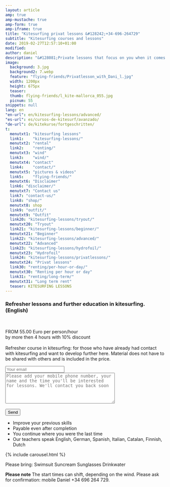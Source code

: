 ```yaml
---
layout: article
amp: true
amp-mustache: true
amp-form: true
amp-iframe: true
title: "Kitesurfing privat lessons &#128242;+34-696-264729"
subtitle: "Kitesurfing courses and lessons"
date: 2019-02-27T12:57:10+01:00
modified: 
author: daniel
description: "&#128081;Private lessons that focus on you when it comes to kitesurfing. For all who want to get to their goal faster."
image:
  background: 3.jpg
  background2: 7.webp
  feature: "flying-friends/Privatlesson_with_Dani_l.jpg"
  width: 1200px
  height: 675px
  teaser:
  thumb: flying-friends/l_kite-mallorca_055.jpg
  picnum: 55
snippets: null
lang: en
"en-url": en/kitesurfing-lessons/advanced/
"es-url": es/cursos-de-kitesurf/avanzado/
"de-url": de/kitekurse/fortgeschritten/
t:
  menutxt1: "kitesurfing lessons"
  link1:    "kitesurfing-lessons/"
  menutxt2: "rental"
  link2:    "renting/"
  menutxt3: "wind"
  link3:    "wind/"
  menutxt4: "contact"
  link4:    "contact/"
  menutxt5: "pictures & videos"
  link5:    "flying-friends/"
  menutxt6: "Disclaimer"
  link6: "disclaimer/"
  menutxt7: "Contact us"
  link7: "contact-us/"
  link8: "shop/"
  menutxt8: shop
  link9: "outfit/"
  menutxt9: "Outfit"
  link20: "kitesurfing-lessons/tryout/"
  menutxt20: "Tryout"
  link21: "kitesurfing-lessons/beginner/"
  menutxt21: "Beginner"
  link22: "kitesurfing-lessons/advanced/"
  menutxt22: "Advanced"
  link23: "kitesurfing-lessons/hydrofoil/"
  menutxt23: "Hydrofoil"
  link24: "kitesurfing-lessons/privatlessons/"
  menutxt24: "Privat lessons"
  link30: "renting/per-hour-or-day/"
  menutxt30: "Renting per hour or day"
  link31: "renting/long-term/"
  menutxt31: "Long term rent"
  teaser: KITESURFING LESSONS
---
```


<h3>Refresher lessons and further education in kitesurfing. (English)</h3>
<br>
 
FROM 55.00 Euro per person/hour<br>
by more then 4 hours with 10% discount<br><br>
<span>Refresher course in kitesurfing:
for those who have already had contact with kitesurfing and want to develop further here.
Material does not have to be shared with others and is included in the price.</span>
<div class="item">
<form method="POST" action-xhr="https://formspree.io/team@kite-mallorca.com">
  <input type="email" name="_replyto" placeholder="Your email" required>
  <input type="hidden" name="_subject" value="Booking request for refresh lessons">
  <textarea name="body" cols="40" rows="6" placeholder="Please add your mobile phone number, your name and the time you'll be interested for lessons. We'll contact you back soon"></textarea>
  <span></span><br><br>
  <input type="hidden" name="_next" value="{{ site.url }}/en/thanks">
  <input type="submit" value="Send">
</form>
<ul>
  <li>Improve your previous skills</li>
  <li>Payable even after completion</li>
  <li>You continue where you were the last time</li>
  <li>Our teachers speak English, German, Spanish, Italian, Catalan, Finnish, Dutch</li>
</ul>
</div>

{% include carousel.html %}

<span>Please bring:
Swimsuit Suncream Sunglasses Drinkwater</span><br>

<span><strong>Please note</strong>
The start times can shift, depending on the wind. Please ask for confirmation: mobile Daniel +34 696 264 729.</span><br><br><br><br>
